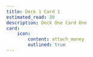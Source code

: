 ```yaml
---
title: Deck 1 Card 1
estimated_read: 30
description: Deck One Card One
card:
    icon:
        content: attach_money
        outlined: true
---
```


